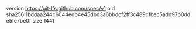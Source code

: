 version https://git-lfs.github.com/spec/v1
oid sha256:1bddaa244c6044edb4e45dbd3a6bbdcf2ff3c489cfbec5add97b0dde5fe7be0f
size 1441
